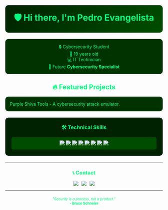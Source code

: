 <!-- Cybersecurity Header -->
<div style="background: linear-gradient(135deg, #002200, #004d00); padding: 20px; border-radius: 10px; text-align: center; margin-bottom: 20px;">
  <h1 style="color:#00FF7F; margin: 0;">🛡️ Hi there, I'm <strong>Pedro Evangelista</strong> </h1>
</div>

<!-- Core Information -->
<div style="background-color: #003300; padding: 15px; border-radius: 10px; margin-bottom: 20px; color:#00FF7F; text-align: center;">
  <ul style="list-style: none; padding: 0; margin: 0;">
    <li>🔒 Cybersecurity Student</li>
    <li>🎂 19 years old</li>
    <li>💻 IT Technician</li>
    <li>🔮 Future <strong>Cybersecurity Specialist</strong></li>
  </ul>
</div>

<!-- Featured Projects -->
<h2 style="color:#00FF7F; text-align: center;">🔥 Featured Projects</h2>
<div style="background-color: #003300; padding: 15px; border-radius: 10px; margin: 0 auto 20px auto; max-width: 600px;">
  <ul style="color: #00FF7F; margin: 0; padding: 0; list-style: none;">
    <li>
      <a href="https://github.com/PurpleShivaTeam" style="color: #00FF7F; text-decoration: none;">Purple Shiva Tools</a> - A cybersecurity attack emulator.
    </li>
  </ul>
</div>

<!-- Technical Skills -->
<div style="background: #002200; padding: 20px; border-radius: 10px; margin-bottom: 20px;">
  <h3 style="color:#00FF7F; text-align: center; margin-top: 0;">🛠️ Technical Skills</h3>
  <div style="display: grid; grid-template-columns: repeat(auto-fit, minmax(120px, 1fr)); gap: 10px; text-align: center;">
    <div style="padding: 10px; background: #004d00; border-radius: 5px;">
      <img src="https://img.shields.io/badge/-Kali_Linux-006400?logo=kalilinux&logoColor=white">
      <img src="https://img.shields.io/badge/-Ubuntu-228B22?logo=ubuntu&logoColor=white">
      <img src="https://img.shields.io/badge/-Endian_Firewall-32CD32?logo=firefox&logoColor=white">
      <img src="https://img.shields.io/badge/-MikroTik-006400?logo=mikrotik&logoColor=white">
      <img src="https://img.shields.io/badge/-Atomic_Red_Team-00FF00?logo=atomicredteam&logoColor=white">
      <img src="https://img.shields.io/badge/-WAZUH-00FF7F?logo=wazuh&logoColor=white">
      <img src="https://img.shields.io/badge/-Python-00FA9A?logo=python&logoColor=white">
      <img src="https://img.shields.io/badge/-Network_Security-2E8B57?logo=network&logoColor=white">
    </div>
  </div>
</div>

---

<!-- Contact -->
<div style="text-align: center;">
  <h3 style="color:#00FF7F;">📞 Contact</h3>
  <div style="display: flex; justify-content: center; gap: 10px; flex-wrap: wrap;">
    <a href="https://www.linkedin.com/in/pedro-evangelista-cyber">
      <img src="https://img.shields.io/badge/LinkedIn-006400?logo=linkedin&logoColor=white&style=for-the-badge">
    </a>
    <a href="mailto:pedrosilvaevangelista2005@gmail.com">
      <img src="https://img.shields.io/badge/Email-228B22?logo=gmail&logoColor=white&style=for-the-badge">
    </a>
    <a href="https://github.com/pedrosilvaevangelista">
      <img src="https://img.shields.io/badge/GitHub-2E8B57?logo=github&logoColor=white&style=for-the-badge">
    </a>
  </div>
</div>

---

<!-- Quote -->
<div style="text-align: center; color: #00FF7F; font-size: 0.8em; margin-top: 20px;">
  <em>"Security is a process, not a product."</em>
  <br>
  <strong>- Bruce Schneier</strong>
</div>
